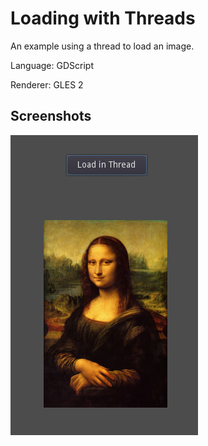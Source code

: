 # Loading with Threads

An example using a thread to load an image. 

Language: GDScript

Renderer: GLES 2

## Screenshots

![Screenshot](screenshots/load_in_thread.png)
